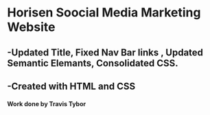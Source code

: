 # Horisen Soocial Media Marketing Website
## -Updated Title, Fixed Nav Bar links , Updated Semantic Elemants, Consolidated CSS.
## -Created with HTML and CSS

#### Work done by Travis Tybor








































